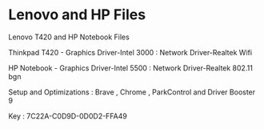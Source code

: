 # Lenovo and HP Files
 Lenovo T420 and HP Notebook Files

Thinkpad T420 -
Graphics Driver-Intel 3000 :
Network Driver-Realtek Wifi 

HP Notebook -
Graphics Driver-Intel 5500 :
Network Driver-Realtek 802.11 bgn 

Setup and Optimizations :
Brave , Chrome , ParkControl and Driver Booster 9

Key : 7C22A-C0D9D-0D0D2-FFA49

